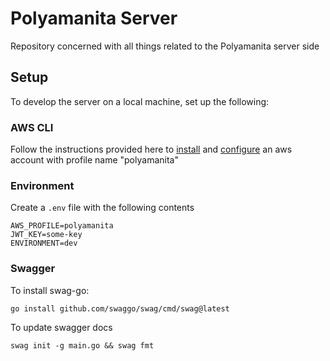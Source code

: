 # Polyamanita Server

Repository concerned with all things related to the Polyamanita server side

## Setup

To develop the server on a local machine, set up the following:

### AWS CLI

Follow the instructions provided here to [install](https://docs.aws.amazon.com/cli/latest/userguide/getting-started-install.html) and [configure](https://docs.aws.amazon.com/cli/latest/userguide/cli-configure-profiles.html) an aws account with profile name "polyamanita"

### Environment

Create a `.env` file with the following contents

```env
AWS_PROFILE=polyamanita
JWT_KEY=some-key
ENVIRONMENT=dev
```

### Swagger

To install swag-go:

`go install github.com/swaggo/swag/cmd/swag@latest`

To update swagger docs

`swag init -g main.go && swag fmt`
